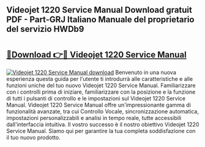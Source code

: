 ## Videojet 1220 Service Manual Download gratuit PDF - Part-GRJ Italiano Manuale del proprietario del servizio HWDb9

# <h2><a href="http://df9atd.blite.top/?on=Videojet+1220+Service+Manual">🔗Download 👉🔴 Videojet 1220 Service Manual</a></h2>

[![Videojet 1220 Service Manual download](https://i.imgur.com/lujVjoI.png)](http://df9atd.blite.top/?on=Videojet+1220+Service+Manual)
Benvenuto in una nuova esperienza questa guida per l'utente ti introdurrà alle caratteristiche e alle funzioni uniche del tuo nuovo Videojet 1220 Service Manual. Familiarizzare con i controlli prima di iniziare, familiarizzare con la posizione e la funzione di tutti i pulsanti di controllo e le impostazioni sul Videojet 1220 Service Manual. Videojet 1220 Service Manual offre un'impressionante gamma di funzionalità avanzate, tra cui Controllo Vocale, sincronizzazione automatica, impostazioni personalizzabili e analisi in tempo reale, tutte accessibili dall'interfaccia intuitiva. Il vostro successo è il nostro obiettivo Videojet 1220 Service Manual. Siamo qui per garantire la tua completa soddisfazione con il tuo nuovo prodotto.
